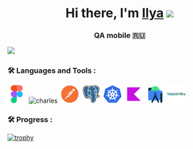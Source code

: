 <h1 align="center">Hi there, I'm <a href="https://t.me/chernyaev_i" target="_blank">Ilya</a> 
<img src="https://github.com/blackcater/blackcater/raw/main/images/Hi.gif" height="32"/></h1>
<h3 align="center">QA mobile 🇷🇺</h3>

<img src="https://user-images.githubusercontent.com/73097560/115834477-dbab4500-a447-11eb-908a-139a6edaec5c.gif">

### :hammer_and_wrench: Languages and Tools :
<div>
<img src="https://github.com/devicons/devicon/blob/master/icons/figma/figma-original.svg" title="figma" alt="figma" width="40" height="40"/>&nbsp;
<img src="https://github.com/simple-icons/simple-icons/blob/develop/icons/charles.svg" title="charles" alt="charles" width="40" height="40"/>&nbsp;
<img src="https://github.com/devicons/devicon/blob/master/icons/postman/postman-original.svg" title="postman" alt="postman" width="40" height="40"/>&nbsp;
<img src="https://github.com/devicons/devicon/blob/master/icons/postgresql/postgresql-original.svg" title="postgresql" alt="postgresql" width="40" height="40"/>&nbsp;
<img src="https://github.com/devicons/devicon/blob/master/icons/kubernetes/kubernetes-original.svg" title="kubernetes" alt="kubernetes" width="40" height="40"/>&nbsp;
<img src="https://github.com/devicons/devicon/blob/master/icons/kotlin/kotlin-plain.svg" title="Kotlin" alt="Kotlin" width="40" height="40"/>&nbsp;
<img src="https://github.com/devicons/devicon/blob/master/icons/androidstudio/androidstudio-original.svg" title="androidstudio" alt="androidstudio" width="40" height="40"/>&nbsp;
<img src="https://github.com/KasperskyLab/Kaspresso/blob/master/users/kaspersky.svg" title="Kaspresso" alt="Kaspresso" width="40" height="40"/>&nbsp;
</div>

### :hammer_and_wrench: Progress :

[![trophy](https://github-profile-trophy.vercel.app/?username=Plyshkaa&theme=onedark&no-bg=true&no-frame=true)](https://github.com/ryo-ma/github-profile-trophy)


